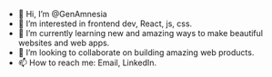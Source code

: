 - 👋 Hi, I’m @GenAmnesia
- 👀 I’m interested in frontend dev, React, js, css.
- 🌱 I’m currently learning new and amazing ways to make beautiful websites and web apps.
- 💞️ I’m looking to collaborate on building amazing web products.
- 📫 How to reach me: Email, LinkedIn.

<!---
GenAmnesia/GenAmnesia is a ✨ special ✨ repository because its `README.md` (this file) appears on your GitHub profile.
You can click the Preview link to take a look at your changes.
--->
